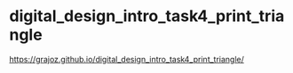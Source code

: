 # digital_design_intro_task4_print_triangle
https://grajoz.github.io/digital_design_intro_task4_print_triangle/
